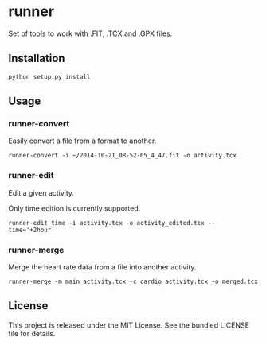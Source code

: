 runner
======

Set of tools to work with .FIT, .TCX and .GPX files.

## Installation

```
python setup.py install
```

## Usage

### runner-convert

Easily convert a file from a format to another.

```
runner-convert -i ~/2014-10-21_08-52-05_4_47.fit -o activity.tcx
```

### runner-edit

Edit a given activity.

Only time edition is currently supported.

```
runner-edit time -i activity.tcx -o activity_edited.tcx --time='+2hour'
```

### runner-merge

Merge the heart rate data from a file into another activity.

```
runner-merge -m main_activity.tcx -c cardio_activity.tcx -o merged.tcx
```

## License

This project is released under the MIT License. See the bundled LICENSE file for
details.
